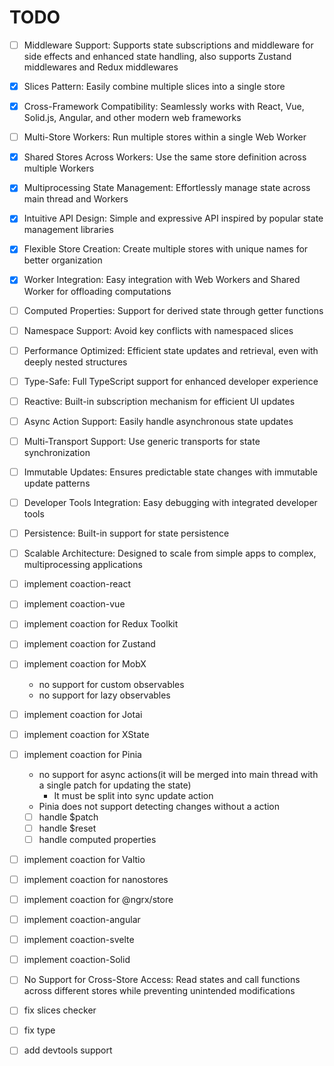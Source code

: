 # TODO

- [ ] Middleware Support: Supports state subscriptions and middleware for side effects and enhanced state handling, also supports Zustand middlewares and Redux middlewares
- [x] Slices Pattern: Easily combine multiple slices into a single store
- [x] Cross-Framework Compatibility: Seamlessly works with React, Vue, Solid.js, Angular, and other modern web frameworks
- [ ] Multi-Store Workers: Run multiple stores within a single Web Worker
- [x] Shared Stores Across Workers: Use the same store definition across multiple Workers
- [x] Multiprocessing State Management: Effortlessly manage state across main thread and Workers
- [x] Intuitive API Design: Simple and expressive API inspired by popular state management libraries
- [x] Flexible Store Creation: Create multiple stores with unique names for better organization
- [x] Worker Integration: Easy integration with Web Workers and Shared Worker for offloading computations
- [ ] Computed Properties: Support for derived state through getter functions
- [ ] Namespace Support: Avoid key conflicts with namespaced slices
- [ ] Performance Optimized: Efficient state updates and retrieval, even with deeply nested structures
- [ ] Type-Safe: Full TypeScript support for enhanced developer experience
- [ ] Reactive: Built-in subscription mechanism for efficient UI updates
- [ ] Async Action Support: Easily handle asynchronous state updates
- [ ] Multi-Transport Support: Use generic transports for state synchronization
- [ ] Immutable Updates: Ensures predictable state changes with immutable update patterns
- [ ] Developer Tools Integration: Easy debugging with integrated developer tools
- [ ] Persistence: Built-in support for state persistence
- [ ] Scalable Architecture: Designed to scale from simple apps to complex, multiprocessing applications
- [ ] implement coaction-react
- [ ] implement coaction-vue
- [ ] implement coaction for Redux Toolkit
- [ ] implement coaction for Zustand
- [ ] implement coaction for MobX
  - no support for custom observables
  - no support for lazy observables
- [ ] implement coaction for Jotai
- [ ] implement coaction for XState
- [ ] implement coaction for Pinia
  - no support for async actions(it will be merged into main thread with a single patch for updating the state)
    - It must be split into sync update action
  - Pinia does not support detecting changes without a action
  - [ ] handle $patch
  - [ ] handle $reset
  - [ ] handle computed properties
- [ ] implement coaction for Valtio
- [ ] implement coaction for nanostores
- [ ] implement coaction for @ngrx/store
- [ ] implement coaction-angular
- [ ] implement coaction-svelte
- [ ] implement coaction-Solid

- [ ] No Support for Cross-Store Access: Read states and call functions across different stores while preventing unintended modifications
- [ ] fix slices checker
- [ ] fix type

- [ ] add devtools support
